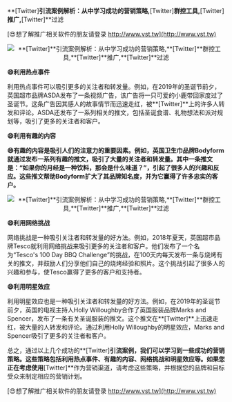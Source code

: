 **[Twitter]**引流案例解析：从中学习成功的营销策略,**[Twitter]**群控工具,**[Twitter]**推广,**[Twitter]**过滤

[😍想了解推广相关软件的朋友请登录 http://www.vst.tw](http://www.vst.tw)

 <center><img src="https://vst.tw/MP4/tuiguang/png/2.png" alt="**[Twitter]**引流案例解析：从中学习成功的营销策略,**[Twitter]**群控工具,**[Twitter]**推广,**[Twitter]**过滤"></center>

**😄利用热点事件**

利用热点事件可以吸引更多的关注者和转发量。例如，在2019年的圣诞节前夕，英国超市品牌ASDA发布了一条视频广告，该广告将一只可爱的小鹿带回家度过了圣诞节。这条广告因其感人的故事情节而迅速走红，被**[Twitter]**上的许多人转发和评论。ASDA还发布了一系列相关的推文，包括圣诞食谱、礼物想法和派对规划等，吸引了更多的关注者和客户。

**😄利用有趣的内容**

**😄有趣的内容是吸引人们的注意力的重要因素。例如，英国卫生巾品牌Bodyform就通过发布一系列有趣的推文，吸引了大量的关注者和转发量。其中一条推文是：“如果你的月经是一种饮料，那会是什么味道？”，引起了很多人的兴趣和反应。这些推文帮助Bodyform扩大了其品牌知名度，并为它赢得了许多忠实的客户。**

 <center><img src="https://vst.tw/MP4/tuiguang/png/2.png" alt="**[Twitter]**引流案例解析：从中学习成功的营销策略,**[Twitter]**群控工具,**[Twitter]**推广,**[Twitter]**过滤"></center>

**😄利用网络挑战**

网络挑战是一种吸引关注者和转发量的好方法。例如，2018年夏天，英国超市品牌Tesco就利用网络挑战来吸引更多的关注者和客户。他们发布了一个名为“Tesco's 100 Day BBQ Challenge”的挑战，在100天内每天发布一条与烧烤有关的推文，并鼓励人们分享他们自己的烧烤经验和照片。这个挑战引起了很多人的兴趣和参与，使Tesco赢得了更多的客户和支持者。

**😄利用明星效应**

利用明星效应也是一种吸引关注者和转发量的好方法。例如，在2019年的圣诞节前夕，英国的电视主持人Holly Willoughby合作了英国服装品牌Marks and Spencer，发布了一条有关圣诞服装的推文。这个推文在**[Twitter]**上迅速走红，被大量的人转发和评论。通过利用Holly Willoughby的明星效应，Marks and Spencer吸引了更多的关注者和客户。

总之，通过以上几个成功的**[Twitter]**引流案例，我们可以学习到一些成功的营销策略。这些策略包括利用热点事件、有趣的内容、网络挑战和明星效应等。如果您正在考虑使用**[Twitter]**作为营销渠道，请考虑这些策略，并根据您的品牌和目标受众来制定相应的营销计划。

[😍想了解推广相关软件的朋友请登录 http://www.vst.tw](http://www.vst.tw)



